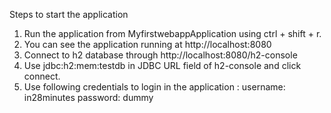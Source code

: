 Steps to start the application

1. Run the application from MyfirstwebappApplication using ctrl + shift + r.
2. You can see the application running at http://localhost:8080
3. Connect to h2 database through http://localhost:8080/h2-console
4. Use jdbc:h2:mem:testdb in JDBC URL field of h2-console and click connect.
5. Use following credentials to login in the application : username: in28minutes password: dummy